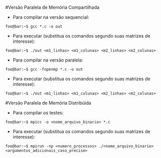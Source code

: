 #Versão Paralela de Memória Compartilhada
- Para compilar na versão sequencial:
```console
foo@bar:~$ gcc *.c -o out
```
- Para executar (substitua os comandos segundo suas matrizes de interesse):
```console
foo@bar:~$ ./out <m1_linhas> <m1_colunas> <m2_linhas> <m2_colunas>
```

- Para compilar na versão paralela:
```console
foo@bar:~$ gcc -fopenmp *.c -o out
```

- Para executar (substitua os comandos segundo suas matrizes de interesse):
```console
foo@bar:~$ ./out <m1_linhas> <m1_colunas> <m2_linhas> <m2_colunas>
```
#Versão Paralela de Memória Distribúida
- Para compilar os testes:
```console
foo@bar:~$ mpicc -o <nome_arquivo_binario> *.c
```
- Para executar (substitua os comandos segundo suas matrizes de interesse):
```console
foo@bar:~$ mpirun -np <numero_processos> ./<nome_arquivo_binario> <argumentos_adicionais_caso_precise>
```